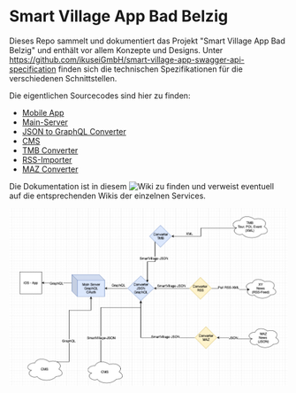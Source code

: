 # Smart Village App Bad Belzig

Dieses Repo sammelt und dokumentiert das Projekt "Smart Village App Bad Belzig" und enthält vor allem Konzepte und Designs. Unter https://github.com/ikuseiGmbH/smart-village-app-swagger-api-specification finden sich die technischen Spezifikationen für die verschiedenen Schnittstellen.

Die eigentlichen Sourcecodes sind hier zu finden: 
- [Mobile App](https://github.com/ikuseiGmbH/smart-village-app-app)
- [Main-Server](https://github.com/ikuseiGmbH/smart-village-app-mainserver)
- [JSON to GraphQL Converter](https://github.com/ikuseiGmbH/smart-village-app-converter-json2graphql)
- [CMS](https://github.com/ikuseiGmbH/smart-village-api-cms)
- [TMB Converter](https://github.com/ikuseiGmbH/smart-village-app-converter-xml2json)
- [RSS-Importer](https://github.com/ikuseiGmbH/smart-village-app-rss-importer)
- [MAZ Converter](https://github.com/ikuseiGmbH/smart-village-app-maz-converter)

Die Dokumentation ist in diesem ![Wiki](https://github.com/ikuseiGmbH/smart-village-app/wiki) zu finden und verweist eventuell auf die entsprechenden Wikis der einzelnen Services.

![Services](image.png)
